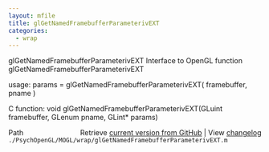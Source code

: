 ```yaml
---
layout: mfile
title: glGetNamedFramebufferParameterivEXT
categories:
  - wrap
---
```


glGetNamedFramebufferParameterivEXT  Interface to OpenGL function glGetNamedFramebufferParameterivEXT

usage:  params = glGetNamedFramebufferParameterivEXT\( framebuffer, pname \)

C function:  void glGetNamedFramebufferParameterivEXT\(GLuint framebuffer, GLenum pname, GLint\* params\)


<div class="code_header" style="text-align:right;">
  <span style="float:left;">Path&nbsp;&nbsp;</span> <span class="counter">Retrieve <a href=
  "https://raw.github.com/Psychtoolbox-3/Psychtoolbox-3/beta/./PsychOpenGL/MOGL/wrap/glGetNamedFramebufferParameterivEXT.m">current version from GitHub</a> | View <a href=
  "https://github.com/Psychtoolbox-3/Psychtoolbox-3/commits/beta/./PsychOpenGL/MOGL/wrap/glGetNamedFramebufferParameterivEXT.m">changelog</a></span>
</div>
<div class="code">
  <code>./PsychOpenGL/MOGL/wrap/glGetNamedFramebufferParameterivEXT.m</code>
</div>
